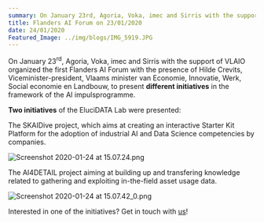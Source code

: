 ```yaml
---
summary: On January 23rd, Agoria, Voka, imec and Sirris with the support of VLAIO organized the first Flanders AI Forum withthe presence of Hilde Crevits, Viceminister-president, Vlaams minister van Economie, Innovatie, Werk, Social economie en Landbouw, to present different initiatives in the framework of the AI impulsprogramme.
title: Flanders AI Forum on 23/01/2020
date: 24/01/2020
Featured_Image: ../img/blogs/IMG_5919.JPG
---
```


<p>On January 23<sup>rd</sup>, Agoria, Voka, imec and Sirris with the support of VLAIO organized the first Flanders AI Forum with&nbsp;the presence of Hilde Crevits, Viceminister-president, Vlaams minister van Economie, Innovatie, Werk, Social economie en Landbouw, to present <strong>different initiatives</strong> in the framework of the AI impulsprogramme.</p>

<p><strong>Two initiatives</strong> of the EluciDATA Lab were presented:&nbsp;&nbsp;</p>

<p>The SKAIDive project, which aims at creating an interactive Starter Kit Platform for the adoption of industrial AI and Data Science competencies by companies.&nbsp;</p>

<p><img alt="Screenshot 2020-01-24 at 15.07.24.png" src="../img/blogs/Screenshot 2020-01-24 at 15.07.24.png" /></p>

<p>The AI4DETAIL project aiming at building up and transfering knowledge related to gathering and exploiting in-the-field asset usage data.&nbsp;</p>

<p><img alt="Screenshot 2020-01-24 at 15.07.42_0.png" src="../img/blogs/Screenshot 2020-01-24 at 15.07.42_0.png" /></p>

<p>Interested in one of the initiatives? Get in touch with <a href="mailto:elucidatalab@sirris.be">us</a>!</p>
